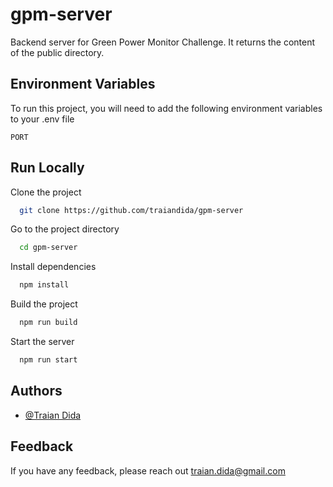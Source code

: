
# gpm-server

Backend server for Green Power Monitor Challenge. It returns the content of the public directory.


## Environment Variables

To run this project, you will need to add the following environment variables to your .env file

`PORT`


## Run Locally

Clone the project

```bash
  git clone https://github.com/traiandida/gpm-server
```

Go to the project directory

```bash
  cd gpm-server
```

Install dependencies

```bash
  npm install
```

Build the project

```bash
  npm run build
```

Start the server

```bash
  npm run start
```

## Authors

- [@Traian Dida](https://www.github.com/traiandida)

## Feedback

If you have any feedback, please reach out traian.dida@gmail.com







